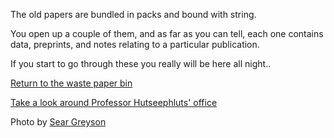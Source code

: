 The old papers are bundled in packs and bound with string.

You open up a couple of them, and as far as you can tell, each one contains
data, preprints,  and notes relating to a particular publication.

If you start to go through these you really will be here all night..


[Return to the waste paper bin](/office/paper-bin/)

[Take a look around Professor Hutseephluts' office](/office/)


Photo by [Sear Greyson](https://unsplash.com/photos/brown-binder-lot-K-ZsC7YdJ6Y)
